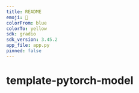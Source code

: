 ```yaml
---
title: README
emoji: 📝
colorFrom: blue
colorTo: yellow
sdk: gradio
sdk_version: 3.45.2
app_file: app.py
pinned: false
---
```

# template-pytorch-model